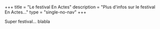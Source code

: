 +++
title = "Le festival En Actes"
description = "Plus d'infos sur le festival En Actes..."
type = "single-no-nav"
+++

Super festival... blabla